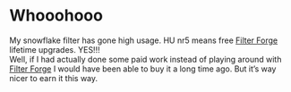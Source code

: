 <!--
  id: 313
  date: 2007-12-17
  modified: 2007-12-17
  slug: whooohooo
  type: post
  excerpt: <p>My snowflake filter has gone high usage. HU nr5 means free Filter Forge lifetime upgrades. YES!!! Well, if I had actually done some paid work instead of playing around with Filter Forge I would have been able to buy it a long time ago. But it&#8217;s way nicer to earn it this way.</p>
  categories: image
  tags: Filter Forge
  inCv: 
  inPortfolio: 
  dateFrom: 
  dateTo: 
-->

# Whooohooo

<p>My snowflake filter has gone high usage. HU nr5 means free <a href="http://www.filterforge.com?affiliateid=200070920" target="_blank">Filter Forge</a> lifetime upgrades. YES!!!<br />
Well, if I had actually done some paid work instead of playing around with <a href="http://www.filterforge.com?affiliateid=200070920" target="_blank">Filter Forge</a> I would have been able to buy it a long time ago. But it&#8217;s way nicer to earn it this way.</p>
